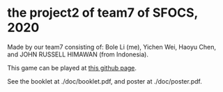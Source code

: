 # the project2 of team7 of SFOCS, 2020

Made by our team7 consisting of: Bole Li (me), Yichen Wei, Haoyu Chen, and JOHN RUSSELL HIMAWAN (from Indonesia).

This game can be played at [this github page](https://footgod368.github.io/EasyChallenges/).

See the booklet at ./doc/booklet.pdf, and poster at ./doc/poster.pdf.
